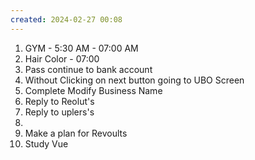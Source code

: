 ```yaml
---
created: 2024-02-27 00:08
---
```

1. GYM - 5:30 AM - 07:00 AM
2. Hair Color - 07:00
3. Pass continue to bank account
4. Without Clicking on next button going to UBO Screen
5. Complete Modify Business Name
6. Reply to Reolut's 
7. Reply to uplers's
9. 
10. Make a plan for Revoults
11. Study Vue

